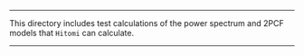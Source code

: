-------------

This directory includes test calculations of the power spectrum and 2PCF models that `Hitomi` can calculate.

-------------
